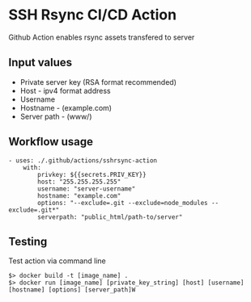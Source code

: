 
# SSH Rsync CI/CD Action
Github Action enables rsync assets transfered to server
## Input values
- Private server key (RSA format recommended)
- Host - ipv4 format address
- Username
- Hostname - (example.com)
- Server path - (www/)


## Workflow usage
```
- uses: ./.github/actions/sshrsync-action
    with:
        privkey: ${{secrets.PRIV_KEY}}
        host: "255.255.255.255"
        username: "server-username"
        hostname: "example.com"
        options: "--exclude=.git --exclude=node_modules --exclude=.git*"
        serverpath: "public_html/path-to/server"
```

## Testing
Test action via command line
```
$> docker build -t [image_name] .
$> docker run [image_name] [private_key_string] [host] [username] [hostname] [options] [server_path]W
```